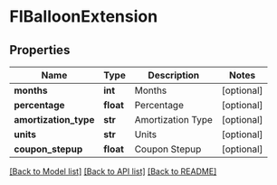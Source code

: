 # FIBalloonExtension


## Properties
Name | Type | Description | Notes
------------ | ------------- | ------------- | -------------
**months** | **int** | Months | [optional] 
**percentage** | **float** | Percentage | [optional] 
**amortization_type** | **str** | Amortization Type | [optional] 
**units** | **str** | Units | [optional] 
**coupon_stepup** | **float** | Coupon Stepup | [optional] 

[[Back to Model list]](../README.md#documentation-for-models) [[Back to API list]](../README.md#documentation-for-api-endpoints) [[Back to README]](../README.md)



